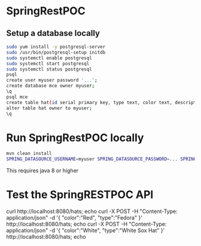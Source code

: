 # SpringRestPOC

## Setup a database locally

```bash
sudo yum install -y postgresql-server
sudo /usr/bin/postgresql-setup initdb
sudo systemctl enable postgresql
sudo systemctl start postgresql
sudo systemctl status postgresql
psql
create user myuser password '...';
create database mce owner myuser;
\q
psql mce
create table hat(id serial primary key, type text, color text, description text);
alter table hat owner to myuser;
\q
```

# Run SpringRestPOC locally

```bash
mvn clean install 
SPRING_DATASOURCE_USERNAME=myuser SPRING_DATASOURCE_PASSWORD=... SPRING_DATASOURCE_URL=jdbc:postgresql://localhost:5432/mce mvn spring-boot:run
```

This requires java 8 or higher 

# Test the SpringRESTPOC API

curl http://localhost:8080/hats; echo
curl -X POST -H "Content-Type: application/json" -d '{ "color":"Red", "type":"Fedora" }' http://localhost:8080/hats; echo
curl -X POST -H "Content-Type: application/json" -d '{ "color":"White", "type":"White Sox Hat" }' http://localhost:8080/hats; echo
